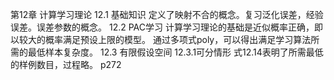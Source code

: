 第12章 计算学习理论
12.1 基础知识
定义了映射不合的概念。复习泛化误差，经验误差。误差参数的概念。
12.2 PAC学习
计算学习理论的基础是近似概率正确，即以较大的概率满足预设上限的模型。
通过多项式poly，可以得出满足学习算法所需的最低样本复杂度。
12.3 有限假设空间
12.3.1可分情形
式12.14表明了所需最低的样例数目，过程略。
p272
